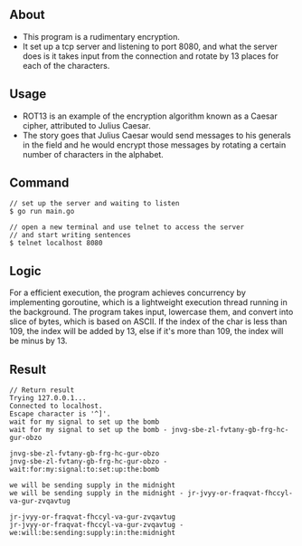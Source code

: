 ## About
- This program is a rudimentary encryption. 
- It set up a tcp server and listening to port 8080, and what the server does is it takes input from the connection 
and rotate by 13 places for each of the characters.

## Usage
- ROT13 is an example of the encryption algorithm known as a Caesar cipher, attributed to Julius Caesar.
- The story goes that Julius Caesar would send messages to his generals in the field
and he would encrypt those messages by rotating a certain number of characters in the alphabet.

## Command
```
// set up the server and waiting to listen
$ go run main.go

// open a new terminal and use telnet to access the server
// and start writing sentences
$ telnet localhost 8080
```

## Logic
For a efficient execution, the program achieves concurrency by implementing goroutine,
which is a lightweight execution thread running in the background. The program takes input, lowercase them,
and convert into slice of bytes, which is based on ASCII. If the index of the char is less than 109, the index will be
added by 13, else if it's more than 109, the index will be minus by 13.

## Result
```
// Return result
Trying 127.0.0.1...
Connected to localhost.
Escape character is '^]'.
wait for my signal to set up the bomb    
wait for my signal to set up the bomb - jnvg-sbe-zl-fvtany-gb-frg-hc-gur-obzo

jnvg-sbe-zl-fvtany-gb-frg-hc-gur-obzo
jnvg-sbe-zl-fvtany-gb-frg-hc-gur-obzo - wait:for:my:signal:to:set:up:the:bomb 

we will be sending supply in the midnight
we will be sending supply in the midnight - jr-jvyy-or-fraqvat-fhccyl-va-gur-zvqavtug 

jr-jvyy-or-fraqvat-fhccyl-va-gur-zvqavtug           
jr-jvyy-or-fraqvat-fhccyl-va-gur-zvqavtug - we:will:be:sending:supply:in:the:midnight 

```